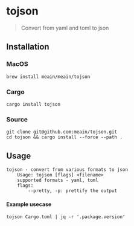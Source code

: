 # tojson

> Convert from yaml and toml to json


## Installation

### MacOS

```
brew install meain/meain/tojson
```

### Cargo

```
cargo install tojson
```

### Source

```
git clone git@github.com:meain/tojson.git
cd tojson && cargo install --force --path .
```

## Usage

```
tojson - convert from various formats to json
    Usage: tojson [flags] <filename>
    supported formats - yaml, toml
    flags:
        --pretty, -p: prettify the output
```

#### Example usecase

```
tojson Cargo.toml | jq -r '.package.version'
```
